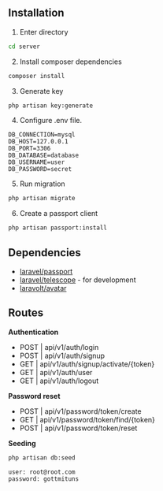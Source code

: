 ## Installation

1. Enter directory

```bash
cd server
```

2. Install composer dependencies

```bash
composer install
```

3. Generate key

```bash
php artisan key:generate
```

4. Configure .env file.

```
DB_CONNECTION=mysql
DB_HOST=127.0.0.1
DB_PORT=3306
DB_DATABASE=database
DB_USERNAME=user
DB_PASSWORD=secret
```

5. Run migration

```bash
php artisan migrate
```

6. Create a passport client

```bash
php artisan passport:install
```

## Dependencies

-   [laravel/passport](https://github.com/laravel/passport)
-   [laravel/telescope](https://github.com/laravel/telescope) - for development
-   [laravolt/avatar](https://github.com/laravolt/avatar)

## Routes

**Authentication**

-   POST | api/v1/auth/login
-   POST | api/v1/auth/signup
-   GET | api/v1/auth/signup/activate/{token}
-   GET | api/v1/auth/user
-   GET | api/v1/auth/logout

**Password reset**

-   POST | api/v1/password/token/create
-   GET | api/v1/password/token/find/{token}
-   POST | api/v1/password/token/reset

**Seeding**

```bash
php artisan db:seed
```

```
user: root@root.com
password: gottmituns
```
